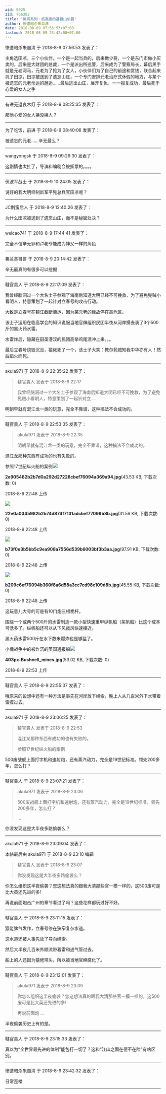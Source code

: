 ```yaml
---
aid: 9025
zid: 766302
title: '脑洞系列：临高版的基督山伯爵'
author: 惨遭暗杀朱自清
date: 2018-08-09 07:56:53+07:00
lastmod: 2018-08-09 23:42:00+07:00
---
```


惨遭暗杀朱自清 于 2018-8-9 07:56:53 发表了：

主角选田凉，三个小伙伴，一个是一起当兵的，后来做少将，一个是东门市做小买卖的，后来是大财团的总裁，一个是派出所巡警，后来成为了警察局长，幕后黑手就是元老河马，元老为了抢为了女人，小伙伴们为了自己的前途和赏钱，联合起来坑了田凉，田凉被送到了遗忘山庄，一个专门安排元老治疗式休假的地方，与某个被遗忘的元老命运的邂逅……最后逃出山庄，展开复仇，一一报复成功，最后死于心爱的女人之手

---------

有进无退哀木灯 于 2018-8-9 08:25:35 发表了：

那他心爱的女人换没换人？

---------

为了吃饭，前进 于 2018-8-9 08:40:08 发表了：

被遗忘的元老……辛无最么？

---------

wangyongsk 于 2018-8-9 09:26:30 发表了：

这剧情也太扯了，导演和编剧会被撕票的。。。。

---------

伏波军战士 于 2018-8-9 10:24:05 发表了：

说好的我大明经制新军平髡总兵官田凉呢？

---------

JC荆蛮后人 于 2018-8-9 12:40:26 发表了：

为什么田凉被送到了遗忘山庄，而不是秘密处决？

---------

weicao741 于 2018-8-9 17:44:41 发表了：

完全不信辛无罪和卢老爷能成为神父一样的角色

---------

弗兰基哥哥 于 2018-8-9 20:14:42 发表了：

辛无最真的有很多可以挖掘

---------

韃官貴人 于 2018-8-9 22:17:09 发表了：

我曾经脑洞过一个大名士子参观了海南后知道大明已经不可挽救，为了避免髡贼小看明人，特意策划了一起针对立春号的攻击行动。

大致是立春号在镇江截断漕运，因为某元老的缘故停在高危区。

该士子运用在临高学会的知识说服当地官绅组织民团半夜从河岸摸去装了3个500斤的黑火药水雷。

水雷炸后，隐藏在田垄港汊的民团高举鸡尾酒冲上来。。。

最后立春号烧毁沉没，猿佬死了一个，该士子大笑：教尔髡贼知我中华亦有人！然后蹈火而死。

---------

akula971 于 2018-8-9 22:35:22 发表了：

> 韃官貴人 发表于 2018-8-9 22:17
> 
> 我曾经脑洞过一个大名士子参观了海南后知道大明已经不可挽救，为了避免髡贼小看明人，特意策划了一起针对立 ...



明朝早就有混江龙一类的玩意，完全不靠谱，这种搞法不会成功的。

---------

韃官貴人 于 2018-8-9 22:53:35 发表了：

> akula971 发表于 2018-8-9 22:35
> 
> 明朝早就有混江龙一类的玩意，完全不靠谱，这种搞法不会成功的。



混江龙那种东西有成功的也有失败的。

参照17世纪纵火船的案例![](https://mirrors.tuna.tsinghua.edu.cn/osdn/lgqm/72877/224819yh6yssaa6naa4dh8.jpg)



**2e905482b2b7d0a292d27228cbef76094a369a94.jpg**(43.53 KB, 下载次数: 0)



2018-8-9 22:48 上传



![](https://mirrors.tuna.tsinghua.edu.cn/osdn/lgqm/72877/224820v6wxt8h2nnx60pm6.jpg)



**22e0a0345982b2b74d874f7131adcbef77099b8b.jpg**(31.56 KB, 下载次数: 0)



2018-8-9 22:48 上传



![](https://mirrors.tuna.tsinghua.edu.cn/osdn/lgqm/72877/224820wo9adihpyl9lh166.jpg)



**b73f0e3b5bb5c9ea908a7556d539b6003bf3b3aa.jpg**(97.91 KB, 下载次数: 0)



2018-8-9 22:48 上传



![](https://mirrors.tuna.tsinghua.edu.cn/osdn/lgqm/72877/224821imp6c00kpp6yfkzz.jpg)



**b209c6ef76094b360f8a6d58a3cc7cd98c109d8b.jpg**(45.55 KB, 下载次数: 0)



2018-8-9 22:48 上传



这玩意儿大号的可是有10门炮三根桅杆。

围绕一个或两个500斤的水雷制造一款小型快速重甲纵帆船（桨帆船）比这个成本可低多了。纵帆船还可以从下风戗风快速接近。

黑火药水雷500斤在水下数米爆炸也是够猛了。

小桶战争中的被炸沉的英国通报船![](https://mirrors.tuna.tsinghua.edu.cn/osdn/lgqm/72877/225314f6hvts4vsetesttw.jpg)



**403px-Bushnell\_mines.jpg**(53.02 KB, 下载次数: 0)



2018-8-9 22:53 上传

---------

韃官貴人 于 2018-8-9 22:55:37 发表了：

哦原来的设想中还有一种方法是事先在河岸放下绳索，晚上人从几百米外下水带着雷摸过去。

---------

akula971 于 2018-8-9 23:06:25 发表了：

> 韃官貴人 发表于 2018-8-9 22:53
> 
> 混江龙那种东西有成功的也有失败的。
> 
> 参照17世纪纵火船的案例



500废战舰上面打字机和速射炮，还有蒸汽动力，完全是19世纪标准。领先200多年，怎么打？

---------

韃官貴人 于 2018-8-9 23:07:21 发表了：

> akula971 发表于 2018-8-9 23:06
> 
> 500废战舰上面打字机和速射炮，还有蒸汽动力，完全是19世纪标准。领先200多年，怎么打？
> 
> ...



你没发现这是大半夜多路偷袭么？

---------

akula971 于 2018-8-9 23:09:04 发表了：

本帖最后由 akula971 于 2018-8-9 23:10 编辑 


> 
> 韃官貴人 发表于 2018-8-9 23:07
> 
> 你没发现这是大半夜多路偷袭么？



你怎么组织这半夜偷袭？您这想法真的跟我大清那些官一模一样的，这500废可是比大英还先进的多!

再说前面炮击广州的章节看过了吗？这些花样都玩过好不好。

---------

韃官貴人 于 2018-8-9 23:11:15 发表了：

猿佬脾气发作，立春号停在狭窄复杂水道。

这水道还被人事先放了导向绳索。

然后大半夜几百米外顺流带着雷和通气管过去。

船上的人还因为猿佬带头，所以被当地官绅腐化了。

---------

韃官貴人 于 2018-8-9 23:12:01 发表了：

> akula971 发表于 2018-8-9 23:09
> 
> 你怎么组织这半夜偷袭？您这想法真的跟我大清那些官一模一样的，这500废可是比大英还先进的多!
> 
> 再说前面炮 ...



半夜偷袭历史上有的是。

---------

韃官貴人 于 2018-8-9 23:15:33 发表了：

真以为“全世界最先进的体制”能包打一切了？这和“江山之固在德不在险”有啥区别。

---------

惨遭暗杀朱自清 于 2018-8-9 23:42:32 发表了：

日常歪楼

---------

